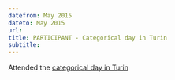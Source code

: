 ```yaml
---
datefrom: May 2015
dateto: May 2015
url: 
title: PARTICIPANT - Categorical day in Turin
subtitle:
---
```


Attended the [categorical day in Turin](https://sites.google.com/view/catdayturin/home?authuser=0)
